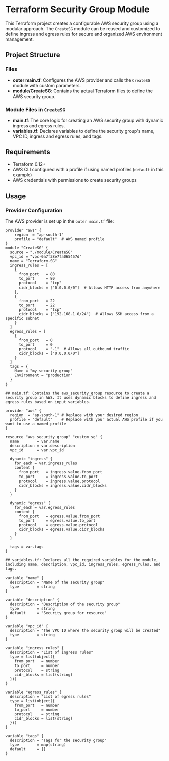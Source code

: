 # Terraform Security Group Module

This Terraform project creates a configurable AWS security group using a modular approach. The `CreateSG` module can be reused and customized to define ingress and egress rules for secure and organized AWS environment management.

## Project Structure

### Files

- **outer main.tf**: Configures the AWS provider and calls the `CreateSG` module with custom parameters.
- **module/CreateSG**: Contains the actual Terraform files to define the AWS security group.

### Module Files in `CreateSG`

- **main.tf**: The core logic for creating an AWS security group with dynamic ingress and egress rules.
- **variables.tf**: Declares variables to define the security group's name, VPC ID, ingress and egress rules, and tags.

## Requirements

- Terraform 0.12+
- AWS CLI configured with a profile if using named profiles (`default` in this example)
- AWS credentials with permissions to create security groups

## Usage

### Provider Configuration

The AWS provider is set up in the `outer main.tf` file:
```hcl
provider "aws" {
    region  = "ap-south-1"
    profile = "default"  # AWS named profile
}
module "CreateSG" {
  source = "./module/CreateSG"
  vpc_id = "vpc-0a7f38e7fa065457d"
  name = "Terraform-SG"
  ingress_rules = [
    {
      from_port   = 80
      to_port     = 80
      protocol    = "tcp"
      cidr_blocks = ["0.0.0.0/0"]  # Allows HTTP access from anywhere
    },
    {
      from_port   = 22
      to_port     = 22
      protocol    = "tcp"
      cidr_blocks = ["192.168.1.0/24"]  # Allows SSH access from a specific subnet
    }
  ]
  egress_rules = [
    {
      from_port   = 0
      to_port     = 0
      protocol    = "-1"  # Allows all outbound traffic
      cidr_blocks = ["0.0.0.0/0"]
    }
  ]
  tags = {
    Name = "my-security-group"
    Environment = "production"
  }
}

## main.tf: Contains the aws_security_group resource to create a security group in AWS. It uses dynamic blocks to define ingress and egress rules based on input variables.

provider "aws" {
  region  = "ap-south-1" # Replace with your desired region
  profile = "default"    # Replace with your actual AWS profile if you want to use a named profile
}

resource "aws_security_group" "custom_sg" {
  name        = var.name
  description = var.description
  vpc_id      = var.vpc_id

  dynamic "ingress" {
    for_each = var.ingress_rules
    content {
      from_port   = ingress.value.from_port
      to_port     = ingress.value.to_port
      protocol    = ingress.value.protocol
      cidr_blocks = ingress.value.cidr_blocks
    }
  }

  dynamic "egress" {
    for_each = var.egress_rules
    content {
      from_port   = egress.value.from_port
      to_port     = egress.value.to_port
      protocol    = egress.value.protocol
      cidr_blocks = egress.value.cidr_blocks
    }
  }

  tags = var.tags
}

## variables.tf: Declares all the required variables for the module, including name, description, vpc_id, ingress_rules, egress_rules, and tags.

variable "name" {
  description = "Name of the security group"
  type        = string
}

variable "description" {
  description = "Description of the security group"
  type        = string
  default     = "Security group for resource"
}

variable "vpc_id" {
  description = "The VPC ID where the security group will be created"
  type        = string
}

variable "ingress_rules" {
  description = "List of ingress rules"
  type = list(object({
    from_port   = number
    to_port     = number
    protocol    = string
    cidr_blocks = list(string)
  }))
}

variable "egress_rules" {
  description = "List of egress rules"
  type = list(object({
    from_port   = number
    to_port     = number
    protocol    = string
    cidr_blocks = list(string)
  }))
}

variable "tags" {
  description = "Tags for the security group"
  type        = map(string)
  default     = {}
}

